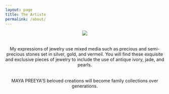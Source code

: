 ```yaml
---
layout: page
title: The Artiste
permalink: /about/
---
```

<center><img src="http://image.jimcdn.com/app/cms/image/transf/dimension=205x10000:mode=fitin:format=jpg/path/s512c6eb66f42e42a/image/i27797202baad0423/version/1352751338/image.jpg"></center><br><br>
<center>My expressions of jewelry use mixed media such as precious and
semi-precious stones set in silver, gold, and vermeil.
You will find these exquisite and exclusive pieces
of jewelry to include the use of antique ivory,
jade, and pearls.</center><br><br>
<center>MAYA PREEYA'S beloved creations
 will become family collections
over generations.</center>
